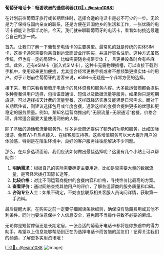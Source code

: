 **葡萄牙电话卡：畅游欧洲的通信利器[[TG💪+ @esim1088](https://t.me/s/esim1088)]**

在计划前往葡萄牙旅行或长期居住时，选择合适的电话卡是必不可少的一步。无论是为了保持与国内亲友的联系，还是方便在异国他乡的生活和工作，一张优质的电话卡都能让你事半功倍。今天，我们就来聊聊葡萄牙的电话卡，看看如何挑选最适合自己的那一款。

首先，让我们了解一下葡萄牙电话卡的主要类型。最常见的就是传统的实体SIM卡，这类卡通常需要你亲自到运营商营业厅购买，并进行实名注册。这种方式虽然传统，但也有一定的局限性，比如需要随身携带实体卡，且更换设备时会有些麻烦。此外，还有eSIM卡（嵌入式SIM卡），这种卡无需物理插槽，可以直接下载到手机中，使用起来更加便捷，尤其适合经常更换手机或者不想频繁更换实体卡的用户。对于计划前往葡萄牙的游客来说，eSIM卡无疑是一个非常方便的选择。

接下来，我们来看看葡萄牙电话卡的具体资费和服务内容。大多数运营商都会提供多种套餐供用户选择，包括语音通话、短信以及数据流量等服务。如果你只是短期旅游，可以选择按天计费的流量套餐，这样既经济实惠又能满足日常需求。而对于长期居住者，则建议选择包月或年度套餐，通常这样的套餐会提供更多的优惠和更稳定的服务质量。例如，某知名运营商推出的“无限流量+无限通话”套餐，价格合理，非常适合需要大量使用网络的人群。

除了基础的通话和流量服务外，许多运营商还提供了额外的功能和服务，比如国际漫游、免费Wi-Fi热点接入、在线客服支持等。这些增值服务可以大大提升用户的体验感，特别是在陌生环境中，良好的客户服务往往能解决不少问题。

那么，在众多选项面前，我们应该如何做出最佳选择呢？这里有几个小贴士可以帮助你：

1. **明确需求**：根据自己的实际需要确定主要用途，比如是否需要大量的数据流量，是否经常拨打国际长途等。
2. **比较价格**：对比不同运营商提供的套餐内容和价格，寻找性价比最高的方案。
3. **查看评价**：通过网络查找其他用户的评价，了解各运营商的服务质量和口碑。
4. **咨询专业人士**：如果不确定，不妨直接联系相关客服人员询问详情，获取第一手资料。

最后提醒大家，在购买之前一定要仔细阅读条款细则，确保没有隐藏费用或其他不利条件。同时也要注意保护个人信息安全，避免因不当操作导致不必要的麻烦。

无论你是短暂停留还是长期定居，一张合适的葡萄牙电话卡都将是你旅途中的得力助手。希望以上信息能够帮助到正在为选择电话卡而苦恼的朋友们！记得关注我们的频道，了解更多实用资讯哦！

[[TG💪+ @esim1088](https://t.me/s/esim1088) ![Image](https://i.postimg.cc/4NQfJmqS/Snipaste-2025-05-13-00-14-12.png)]